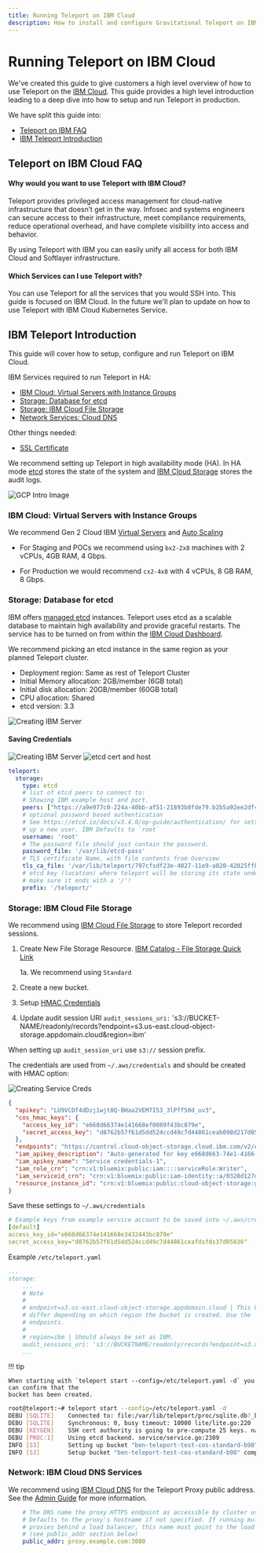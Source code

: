 ```yaml
---
title: Running Teleport on IBM Cloud
description: How to install and configure Gravitational Teleport on IBM cloud for SSH and Kubernetes access.
---
```


# Running Teleport on IBM Cloud

We've created this guide to give customers a high level overview of how to use Teleport
on the [IBM Cloud](https://www.ibm.com/cloud). This guide provides a high level
introduction leading to a deep dive into how to setup and run Teleport in production.

We have split this guide into:

- [Teleport on IBM FAQ](#teleport-on-ibm-cloud-faq)
- [IBM Teleport Introduction](#ibm-teleport-introduction)

## Teleport on IBM Cloud FAQ

#### Why would you want to use Teleport with IBM Cloud?
Teleport provides privileged access management for cloud-native infrastructure that
doesn’t get in the way. Infosec and systems engineers can secure access to their
infrastructure, meet compliance requirements, reduce operational overhead, and have
complete visibility into access and behavior.

By using Teleport with IBM you can easily unify all access for both IBM Cloud and
Softlayer infrastructure.

#### Which Services can I use Teleport with?

You can use Teleport for all the services that you would SSH into. This guide is
focused on IBM Cloud. In the future we'll plan to update on how to use Teleport
with IBM Cloud Kubernetes Service.

## IBM Teleport Introduction

This guide will cover how to setup, configure and run Teleport on IBM Cloud.

IBM Services required to run Teleport in HA:

 - [IBM Cloud: Virtual Servers with Instance Groups](#ibm-cloud-virtual-servers-with-instance-groups)
 - [Storage: Database for etcd](#storage-database-for-etcd)
 - [Storage: IBM Cloud File Storage](#storage-ibm-cloud-file-storage)
 - [Network Services: Cloud DNS](#network-ibm-cloud-dns-services)

Other things needed:

 - [SSL Certificate](https://www.ibm.com/cloud/ssl-certificates)

We recommend setting up Teleport in high availability mode (HA). In HA mode [etcd](https://etcd.io/)
stores the state of the system and [IBM Cloud Storage](https://www.ibm.com/cloud/storage)
stores the audit logs.

![GCP Intro Image](../img/IBM/IBM_HA.svg)

### IBM Cloud: Virtual Servers with Instance Groups

We recommend Gen 2 Cloud IBM [Virtual Servers](https://www.ibm.com/cloud/virtual-servers) and [Auto Scaling](https://www.ibm.com/cloud/auto-scaling)

  - For Staging and POCs we recommend using `bx2-2x8` machines with 2 vCPUs, 4GB RAM, 4 Gbps.

  - For Production we would recommend `cx2-4x8` with 4 vCPUs, 8 GB RAM, 8 Gbps.

### Storage: Database for etcd

IBM offers [managed etcd](https://www.ibm.com/cloud/databases-for-etcd) instances.
Teleport uses etcd as a scalable database to maintain high availability and provide
graceful restarts. The service has to be turned on from within the [IBM Cloud Dashboard](https://cloud.ibm.com/catalog/services/databases-for-etcd).

We recommend picking an etcd instance in the same region as your planned Teleport
cluster.

- Deployment region: Same as rest of Teleport Cluster
- Initial Memory allocation: 2GB/member (6GB total)
- Initial disk allocation: 20GB/member (60GB total)
- CPU allocation: Shared
- etcd version: 3.3

![Creating IBM Server](../img/IBM/cloud.ibm.com_catalog_services_databases-for-etcd.png)

#### Saving Credentials

![Creating IBM Server](../img/IBM/etcd-pass.png)
![etcd cert and host](../img/IBM/etcd-cert-and-host.png)


```yaml
teleport:
  storage:
    type: etcd
    # list of etcd peers to connect to:
    # Showing IBM example host and port.
    peers: ["https://a9e977c0-224a-40bb-af51-21893b8fde79.b2b5a92ee2df47d58bad0fa448c15585.databases.appdomain.cloud:30359"]
    # optional password based authentication
    # See https://etcd.io/docs/v3.4.0/op-guide/authentication/ for setting
    # up a new user. IBM Defaults to `root`
    username: 'root'
    # The password file should just contain the password.
    password_file: '/var/lib/etcd-pass'
    # TLS certificate Name, with file contents from Overview
    tls_ca_file: '/var/lib/teleport/797cfsdf23e-4027-11e9-a020-42025ffb08c8.pem'
    # etcd key (location) where teleport will be storing its state under.
    # make sure it ends with a '/'!
    prefix: '/teleport/'
```

### Storage: IBM Cloud File Storage
We recommend using [IBM Cloud File Storage](https://www.ibm.com/cloud/file-storage) to store Teleport recorded sessions.

1. Create New File Storage Resource. [IBM Catalog - File Storage Quick Link](https://cloud.ibm.com/catalog/infrastructure/file-storage)

    1a. We recommend using `Standard`

2. Create a new bucket.
3. Setup [HMAC Credentials](https://cloud.ibm.com/docs/cloud-object-storage?topic=cloud-object-storage-uhc-hmac-credentials-main)
4. Update audit session URI `audit_sessions_uri:` 's3://BUCKET-NAME/readonly/records?endpoint=s3.us-east.cloud-object-storage.appdomain.cloud&region=ibm'

When setting up `audit_session_uri` use `s3://` session prefix.

The credentials are used from `~/.aws/credentials` and should be created with HMAC option:

![Creating Service Creds](../img/IBM/cloud.ibm.com_object-store-service-creds.png)

```json
{
  "apikey": "LU9VCDf4dDzj1wjt0Q-BHaa2VEM7I53_3lPff50d_uv3",
  "cos_hmac_keys": {
    "access_key_id": "e668d66374e141668ef0089f43bc879e",
    "secret_access_key": "d8762b57f61d5dd524ccd49c7d44861ceab098d217d05836"
  },
  "endpoints": "https://control.cloud-object-storage.cloud.ibm.com/v2/endpoints",
  "iam_apikey_description": "Auto-generated for key e668d663-74e1-4166-8ef0-089f43bc879e",
  "iam_apikey_name": "Service credentials-1",
  "iam_role_crn": "crn:v1:bluemix:public:iam::::serviceRole:Writer",
  "iam_serviceid_crn": "crn:v1:bluemix:public:iam-identity::a/0328d127d04047548c9d4bedcd24b85e::serviceid:ServiceId-c7ee0ee9-ea74-467f-a49e-ef60f6b27a71",
  "resource_instance_id": "crn:v1:bluemix:public:cloud-object-storage:global:a/0328d127d04047548c9d4bedcd24b85e:32049c3c-207e-4731-8b8a-53bf3b4844e7::"
}
```

Save these settings to `~/.aws/credentials`

```yaml
# Example keys from example service account to be saved into ~/.aws/credentials
[default]
access_key_id="e668d66374e141668e3432443bc879e"
secret_access_key="d8762b57f61d5dd524ccd49c7d44861ceafdsfds37d05836"
```

Example `/etc/teleport.yaml`
```yaml
...
storage:
    ...
    # Note
    #
    # endpoint=s3.us-east.cloud-object-storage.appdomain.cloud | This URL will
    # differ depending on which region the bucket is created. Use the  public
    # endpoints.
    #
    # region=ibm | Should always be set as IBM.
    audit_sessions_uri: 's3://BUCKETNAME/readonly/records?endpoint=s3.us-east.cloud-object-storage.appdomain.cloud&region=ibm'
    ...
```

!!! tip

    When starting with `teleport start --config=/etc/teleport.yaml -d` you can confirm that the
    bucket has been created.


```bash
root@teleport:~# teleport start --config=/etc/teleport.yaml -d
DEBU [SQLITE]    Connected to: file:/var/lib/teleport/proc/sqlite.db?_busy_timeout=10000&_sync=OFF, poll stream period: 1s lite/lite.go:173
DEBU [SQLITE]    Synchronous: 0, busy timeout: 10000 lite/lite.go:220
DEBU [KEYGEN]    SSH cert authority is going to pre-compute 25 keys. native/native.go:104
DEBU [PROC:1]    Using etcd backend. service/service.go:2309
INFO [S3]        Setting up bucket "ben-teleport-test-cos-standard-b98", sessions path "/readonly/records" in region "ibm". s3sessions/s3handler.go:143
INFO [S3]        Setup bucket "ben-teleport-test-cos-standard-b98" completed. duration:356.958618ms s3sessions/s3handler.go:147
```

### Network: IBM Cloud DNS Services

We recommend using [IBM Cloud DNS](https://cloud.ibm.com/catalog/services/dns-services) for
the Teleport Proxy public address.  See the [Admin Guide](admin-guide.md) for more
information.

```yaml
    # The DNS name the proxy HTTPS endpoint as accessible by cluster users.
    # Defaults to the proxy's hostname if not specified. If running multiple
    # proxies behind a load balancer, this name must point to the load balancer
    # (see public_addr section below)
    public_addr: proxy.example.com:3080
```
